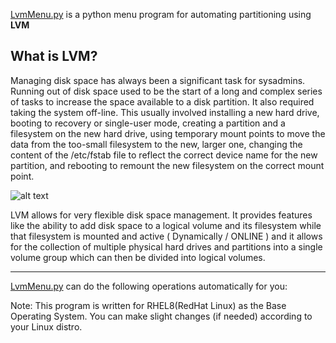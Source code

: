 [LvmMenu.py](./LvmMenu.py) is a python menu program for automating partitioning using **LVM**

## What is LVM?

Managing disk space has always been a significant task for sysadmins. Running out of disk space used to be the start of a long and complex series of tasks to increase the space available to a disk partition. It also required taking the system off-line. This usually involved installing a new hard drive, booting to recovery or single-user mode, creating a partition and a filesystem on the new hard drive, using temporary mount points to move the data from the too-small filesystem to the new, larger one, changing the content of the /etc/fstab file to reflect the correct device name for the new partition, and rebooting to remount the new filesystem on the correct mount point.

![alt text](https://miro.medium.com/max/268/1*McIB2KyIOmL-CYdABgl4dw.png "LVM")

LVM allows for very flexible disk space management. It provides features like the ability to add disk space to a logical volume and its filesystem while that filesystem is mounted and active ( Dynamically / ONLINE ) and it allows for the collection of multiple physical hard drives and partitions into a single volume group which can then be divided into logical volumes.

***

[LvmMenu.py](./LvmMenu.py) can do the following operations automatically for you:




Note: This program is written for RHEL8(RedHat Linux) as the Base Operating System. You can make slight changes (if needed) according to your Linux distro.
